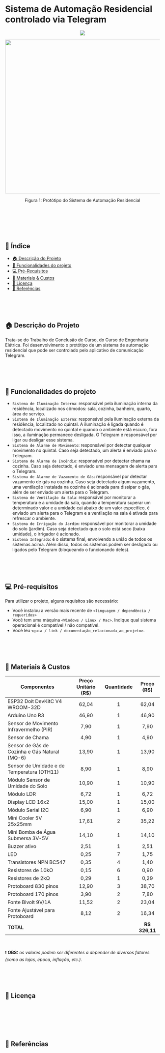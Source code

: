 # Sistema de Automação Residencial controlado via Telegram

<p align="center">
  <img src="http://img.shields.io/static/v1?label=STATUS&message=ANDAMENTO&color=GREEN&style=for-the-badge"/>
</p>

<p align="center">
  <img src="https://github.com/user-attachments/assets/9d1d2e78-9b45-4ee9-9de9-100d98b397a6" width="650" height="500"/>
</p>
<p align="center">Figura 1: Protótipo do Sistema de Automação Residencial</p>
<br><br><br><br><br>


## :round_pushpin: Índice 
* [:house: Descrição do Projeto](#house-descrição-do-projeto)
* [:hammer: Funcionalidades do projeto](#hammer-funcionalidades-do-projeto)
* [:computer: Pré-Requisitos](#computer-pré-requisitos)
* [:toolbox: Materiais & Custos](#toolbox-materiais--custos)
* [:memo: Licença](#memo-licença)
* [:bookmark_tabs: Referências](#bookmark_tabs-referências)
<br><br><br><br><br>





## :house: Descrição do Projeto
Trata-se do Trabalho de Conclusão de Curso, do Curso de Engenharia Elétrica. Foi desenvolvimento o protótipo de um sistema de automação residencial que pode ser controlado pelo aplicativo de comunicação Telegram.
<br><br><br><br><br>



## :hammer: Funcionalidades do projeto

- `Sistema de Iluminação Interna`: responsável pela iluminação interna da residência, localizado nos cômodos: sala, cozinha, banheiro, quarto, área de serviço.
- `Sistema de Iluminação Externa`: responsável pela iluminação externa da residência, localizado no quintal. A iluminação é ligada quando é detectado movimento no quintal e quando o ambiente está escuro, fora isso, a iluminação permanece desligada. O Telegram é responsável por ligar ou desligar esse sistema.
- `Sistema de Alarme de Movimento`: responsável por detectar qualquer movimento no quintal. Caso seja detectado, um alerta é enviado para o Telegram.
- `Sistema de Alarme de Incêndio`: responsável por detectar chama na cozinha. Caso seja detectado, é enviado uma mensagem de alerta para o Telegram.
- `Sistema de Alarme de Vazamento de Gás`: responsável por detectar vazamento de gás na cozinha. Caso seja detectado algum vazamento, uma ventilação instalada na cozinha é acionada para dissipar o gás, além de ser enviado um alerta para o Telegram. 
- `Sistema de Ventilação da Sala`: responsável por monitorar a temperatura e a umidade da sala, quando a temperatura superar um determinado valor e a umidade cai abaixo de um valor especifico, é enviado um alerta para o Telegram e a ventilação na sala é ativada para refrescar o ambiente.
- `Sistema de Irrigação do Jardim`: responsável por monitorar a umidade do solo (jardim). Caso seja detectado que o solo está seco (baixa umidade), o irrigador é acionado.
- `Sistema Integrado`: é o sistema final, envolvendo a união de todos os sistemas acima. Além disso, todos os sistemas podem ser desligado ou ligados pelo Telegram (bloqueando o funcionando deles).
<br><br><br><br><br>



## :computer: Pré-requisitos

Para utilizar o projeto, alguns requisitos são necessário:

- Você instalou a versão mais recente de `<linguagem / dependência / requeridos>`
- Você tem uma máquina `<Windows / Linux / Mac>`. Indique qual sistema operacional é compatível / não compatível.
- Você leu `<guia / link / documentação_relacionada_ao_projeto>`.
<br><br><br><br><br>



## :toolbox: Materiais & Custos
| Componentes | Preço Unitário (R$) | Quantidade | Preço (R$) |
|----------|:----------:|:----------:|:----------:|
| ESP32 Doit DevKitC V4 WROOM-32D  | 62,04 | 1 | 62,04 |
| Arduino Uno R3  | 46,90 | 1 | 46,90 |
| Sensor de Movimento Infravermelho  (PIR)  | 7,90 | 1 | 7,90 |
| Sensor de Chama  | 4,90 | 1 | 4,90 |
| Sensor de Gás de Cozinha e Gás Natural (MQ-6)  | 13,90 | 1 | 13,90 |
| Sensor de Umidade e de Temperatura (DTH11)  | 8,90 | 1 | 8,90 |
| Módulo Sensor de Umidade do Solo  | 10,90 | 1 | 10,90 |
| Módulo LDR | 6,72 | 1 | 6,72 |
| Display LCD 16x2 | 15,00 | 1 | 15,00 |
| Módulo Serial I2C | 6,90 | 1 | 6,90 |
| Mini Cooler 5V 25x25mm  | 17,61 | 2 | 35,22 |
| Mini Bomba de Água Submersa 3V-5V | 14,10 | 1 | 14,10 |
| Buzzer ativo | 2,51 | 1 | 2,51 |
| LED | 0,25 | 7 | 1,75 |
| Transistores NPN BC547 | 0,35 | 4 | 1,40 |
| Resistores de 10kΩ | 0,15 | 6 | 0,90 |
| Resistores de 2kΩ | 0,29 | 1 | 0,29 |
| Protoboard 830 pinos | 12,90 | 3 | 38,70 |
| Protoboard 170 pinos | 3,90 | 2 | 7,80 |
| Fonte Bivolt 9V/1A | 11,52 | 2 | 23,04 |
| Fonte Ajustável para Protoboard | 8,12 | 2 | 16,34 |
| **TOTAL**              ||| **R$ 326,11** |
<br>

:exclamation: **OBS:** *os valores podem ser diferentes a depender de diversos fatores (como as lojas, época, inflação, etc.).*
<br><br><br><br><br>



## :memo: Licença
<br><br><br><br><br>



## :bookmark_tabs: Referências
